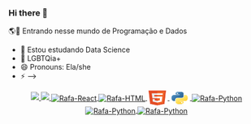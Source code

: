 ### Hi there 👋


🌎🚨 Entrando nesse mundo de Programação e Dados
- 🌱 Estou estudando Data Science
- 🌈 LGBTQia+
- 😄 Pronouns: Ela/she
- ⚡ 
-->
<div align="center">
  <a href="https://github.com/hifran">
  <img height="180em" src="https://github-readme-stats.vercel.app/api?username=hifran&show_icons=true&theme=dark&include_all_commits=true&count_private=true"/>
  <img height="180em" src="https://github-readme-stats.vercel.app/api/top-langs/?username=hifran&layout=compact&langs_count=7&theme=dark"/>
    

  <img align="center" alt="Rafa-React" height="30" width="40" src="https://devicons.railway.app/i/jupyter.svg">
  <img align="center" alt="Rafa-HTML" height="30" width="40" src="https://devicons.railway.app/i/mysql.svg">
  <img align="center" alt="Rafa-HTML" height="30" width="40" src="https://raw.githubusercontent.com/devicons/devicon/master/icons/html5/html5-original.svg">
   <img align="center" alt="Rafa-Python" height="30" width="40" src="https://raw.githubusercontent.com/devicons/devicon/master/icons/python/python-original.svg">
     <img align="center" alt="Rafa-Python" height="30" width="40" src="https://devicons.railway.app/i/aws.svg">
       <img align="center" alt="Rafa-Python" height="30" width="40" src="https://devicons.railway.app/i/windows10.svg">
     <img align="center" alt="Rafa-Python" height="30" width="40" src="https://devicons.railway.app/i/tux.svg">

    
    
